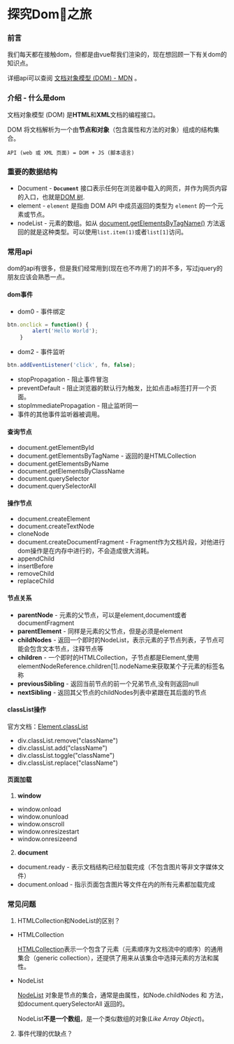 # 探究Dom🌲之旅

### 前言

我们每天都在接触dom，但都是由vue帮我们渲染的，现在想回顾一下有关dom的知识点。

详细api可以查阅 [文档对象模型 (DOM) - MDN](https://developer.mozilla.org/zh-CN/docs/Web/API/Document_Object_Model) 。

### 介绍 - 什么是dom

文档对象模型 (DOM) 是**HTML**和**XML**文档的编程接口。

DOM 将文档解析为一个由**节点和对象**（包含属性和方法的对象）组成的结构集合。

` API (web 或 XML 页面) = DOM + JS (脚本语言) `

### 重要的数据结构

- Document - **`Document`** 接口表示任何在浏览器中载入的网页，并作为网页内容的入口，也就是[DOM 树](https://developer.mozilla.org/en-US/docs/Using_the_W3C_DOM_Level_1_Core).
- element - `element` 是指由 DOM API 中成员返回的类型为 `element` 的一个元素或节点。
- nodeList - 元素的数组。如从 [document.getElementsByTagName()](https://developer.mozilla.org/zh-CN/docs/Web/API/Document/getElementsByTagName) 方法返回的就是这种类型。可以使用`list.item(1)`或者`list[1]`访问。

### 常用api

dom的api有很多，但是我们经常用到(现在也不咋用了)的并不多，写过jquery的朋友应该会熟悉一点。

#### dom事件

- dom0 - 事件绑定

```javascript
btn.onclick = function() {
        alert('Hello World');
    }
```

- dom2 - 事件监听

```javascript
btn.addEventListener('click', fn, false);
```

- stopPropagation - 阻止事件冒泡
- preventDefault - 阻止浏览器的默认行为触发，比如点击a标签打开一个页面。
- stopImmediatePropagation - 阻止监听同一
- 事件的其他事件监听器被调用。

#### 查询节点

- document.getElementById
- document.getElementsByTagName - 返回的是HTMLCollection
- document.getElementsByName
- document.getElementsByClassName
- document.querySelector
- document.querySelectorAll

#### 操作节点

- document.createElement
- document.createTextNode
- cloneNode
- document.createDocumentFragment - Fragment作为文档片段，对他进行dom操作是在内存中进行的，不会造成很大消耗。
- appendChild
- insertBefore
- removeChild
- replaceChild

#### 节点关系

- **parentNode** - 元素的父节点，可以是element,document或者documentFragment
- **parentElement** - 同样是元素的父节点，但是必须是element
- **childNodes** - 返回一个即时的NodeList，表示元素的子节点列表，子节点可能会包含文本节点，注释节点等
- **children** - 一个即时的HTMLCollection，子节点都是Element,使用elementNodeReference.children[1].nodeName来获取某个子元素的标签名称
- **previousSibling** - 返回当前节点的前一个兄弟节点,没有则返回null
- **nextSibling** - 返回其父节点的childNodes列表中紧跟在其后面的节点

#### classList操作

官方文档：[Element.classList](https://developer.mozilla.org/zh-CN/docs/Web/API/Element/classList)

- div.classList.remove("className")
- div.classList.add("className")
- div.classList.toggle("className")
- div.classList.replace("className")

#### 页面加载

1. **window**

- window.onload
- window.onunload
- window.onscroll
- window.onresizestart
- window.onresizeend

2. **document**

- document.ready - 表示文档结构已经加载完成（不包含图片等非文字媒体文件）
- document.onload - 指示页面包含图片等文件在内的所有元素都加载完成

### 常见问题

1. HTMLCollection和NodeList的区别？

- HTMLCollection

  [HTMLCollection](https://developer.mozilla.org/zh-CN/docs/Web/API/HTMLCollection)表示一个包含了元素（元素顺序为文档流中的顺序）的通用集合（generic collection），还提供了用来从该集合中选择元素的方法和属性。

- NodeList

  [NodeList](https://developer.mozilla.org/zh-CN/docs/Web/API/NodeList) 对象是节点的集合，通常是由属性，如Node.childNodes 和 方法，如document.querySelectorAll 返回的。

  NodeList**不是一个数组**，是一个类似数组的对象(*Like Array Object*)。

2. 事件代理的优缺点？
